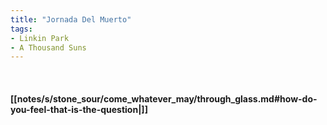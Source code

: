 ```yaml
---
title: "Jornada Del Muerto"
tags:
- Linkin Park
- A Thousand Suns
---
```

&nbsp;
#### [[notes/s/stone_sour/come_whatever_may/through_glass.md#how-do-you-feel-that-is-the-question|]]
